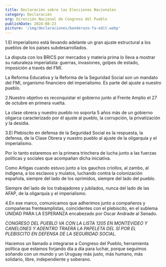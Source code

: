 ```yaml
---
title: Declaración sobre las Elecciones Nacionales
category: Declaración
org: Dirección Nacional de Congreso del Pueblo
publishDate: 2024-08-23
picture: '/img/declaraciones/banderazo-fa-edit.webp'
---
```


1.El imperialismo está llevando adelante un gran ajuste estructural a los pueblos de los países subdesarrollados.

La disputa con los BRICS por mercados y materia prima  lo lleva a mostrar su naturaleza imperialista: guerras, invasiones, golpes de estado, imposición a través del FMI.

La Reforma Educativa y la Reforma de la Seguridad Social son un mandato del FMI, organismo financiero del imperialismo. Es parte del ajuste a nuestro pueblo.

2.Nuestro objetivo es reconquistar el gobierno junto al Frente Amplio el 27 de octubre en primera vuelta.

La clase obrera y nuestro pueblo no soporta 5 años más de un gobierno oligarca caracterizado por él ajuste al pueblo, la corrupción, la privatización y la desidia.

3.El Plebiscito en defensa de la Seguridad Social es la respuesta, la defensa, de la Clase Obrera y nuestro pueblo al ajuste de la oligarquía y el imperialismo.

Por lo tanto estaremos en la primera trinchera de lucha junto a las fuerzas políticas y sociales que acompañan dicha iniciativa.

Como Artigas cuando estuvo junto a los gauchos criollos, al zambo, al indígena, a los esclavos y mulatos, luchando contra la colonización española, siempre del lado de los oprimidos, siempre del lado del pueblo.

Siempre del lado de los trabajadores y jubilados, nunca del lado de las AFAP, de la oligarquía y el imperialismo.

4.En ese marco, comunicamos que adherimos junto a compañeros y compañeras frenteamplistas, coincidentes con el plebiscito, en el sublema UNIDAD PARA LA ESPERANZA encabezado por Oscar Andrade al Senado.

*CONGRESO DEL PUEBLO VA CON LA LISTA 1205 EN MONTEVIDEO Y CANELONES Y ADENTRO TRAERÁ LA PAPELETA DEL SÍ POR EL PLEBISCITO EN DEFENSA DE LA SEGURIDAD SOCIAL.*

Hacemos un llamado a integrarse a Congreso del Pueblo, herramienta política que estamos forjando día a día para luchar, porque seguimos soñando con un mundo y un Uruguay más justo, más humano, más solidario, libre, independiente y soberano.
